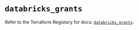 # `databricks_grants`

Refer to the Terraform Registory for docs: [`databricks_grants`](https://registry.terraform.io/providers/databricks/databricks/1.20.0/docs/resources/grants).

